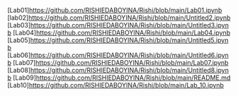 [Lab01]https://github.com/RISHIEDABOYINA/Rishi/blob/main/Lab01.ipynb
[lab02]https://github.com/RISHIEDABOYINA/Rishi/blob/main/Untitled2.ipynb
[Lab03]https://github.com/RISHIEDABOYINA/Rishi/blob/main/Untitled3.ipynb
[Lab04]https://github.com/RISHIEDABOYINA/Rishi/blob/main/Lab04.ipynb
[Lab05]https://github.com/RISHIEDABOYINA/Rishi/blob/main/Untitled5.ipynb
[Lab06]https://github.com/RISHIEDABOYINA/Rishi/blob/main/Untitled6.ipynb
[Lab07]https://github.com/RISHIEDABOYINA/Rishi/blob/main/Lab07.ipynb
[Lab08]https://github.com/RISHIEDABOYINA/Rishi/blob/main/Untitled8.ipynb
[Lab09]https://github.com/RISHIEDABOYINA/Rishi/blob/main/README.md
[Lab10]https://github.com/RISHIEDABOYINA/Rishi/blob/main/Lab_10.ipynb
